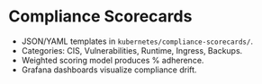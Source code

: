 # Compliance Scorecards

- JSON/YAML templates in `kubernetes/compliance-scorecards/`.
- Categories: CIS, Vulnerabilities, Runtime, Ingress, Backups.
- Weighted scoring model produces % adherence.
- Grafana dashboards visualize compliance drift.
